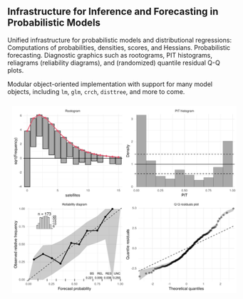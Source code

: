 
<!-- README.md is generated from README.Rmd. Please edit that file and run rmarkdown::render("README.Rmd") -->
## Infrastructure for Inference and Forecasting in Probabilistic Models

Unified infrastructure for probabilistic models and distributional regressions: Computations of probabilities, densities, scores, and Hessians. Probabilistic forecasting. Diagnostic graphics such as rootograms, PIT histograms, reliagrams (reliability diagrams), and (randomized) quantile residual Q-Q plots.

Modular object-oriented implementation with support for many model objects, including `lm`, `glm`, `crch`, `disttree`, and more to come.

<img alt="Probabilistic model evaluation with topmodels" src="man/figures/README-topmodels.svg" style="border:10px solid transparent">
